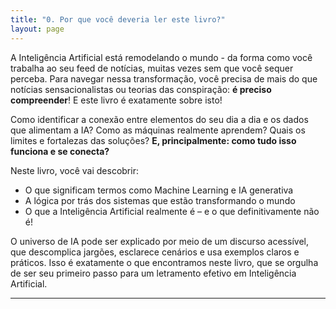 ```yaml
---
title: "0. Por que você deveria ler este livro?"
layout: page
---
```


A Inteligência Artificial está remodelando o mundo - 
da forma como você trabalha ao seu feed de notícias, 
muitas vezes sem que você sequer perceba. 
Para navegar nessa transformação, 
você precisa de mais do que notícias sensacionalistas ou teorias das conspiração: 
**é preciso compreender**! E este livro é exatamente sobre isto! 


Como identificar a conexão entre elementos do seu dia a dia 
e os dados que alimentam a IA? 
Como as máquinas realmente aprendem? 
Quais os limites e fortalezas das soluções? 
**E, principalmente: como tudo isso funciona e se conecta?**

Neste livro, você vai descobrir:

* O que significam termos como Machine Learning e IA generativa 
* A lógica por trás dos sistemas que estão transformando o mundo 
* O que a Inteligência Artificial realmente é – e o que definitivamente não é!


O universo de IA pode ser explicado por meio de um discurso acessível, 
que descomplica jargões, esclarece cenários e usa exemplos claros e práticos. 
Isso é exatamente o que encontramos neste livro, 
que se orgulha de ser seu primeiro passo para um letramento efetivo em Inteligência Artificial.

---


